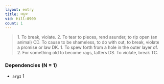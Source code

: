 ```yaml
---
layout: entry
title: འདྲལ་
vid: Hill:0900
count: 1
---
```

> 1\. To break, violate\. 2\. To tear to pieces, rend asunder, to rip open (an animal) CD\. To cause to be shameless, to do with out, to break, violate a promise or law DK\. 1\. To spew forth from a hole in the outer layer of\. 2\. For something old to become rags, tatters DS\. To violate, break TC\.


### Dependencies (N = 1)
* `arg1` 1

